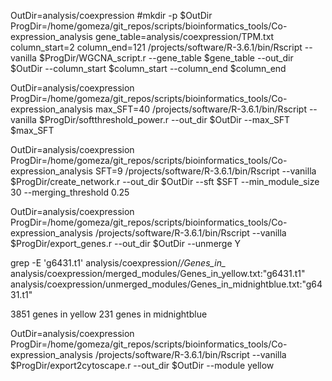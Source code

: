 OutDir=analysis/coexpression
#mkdir -p $OutDir
ProgDir=/home/gomeza/git_repos/scripts/bioinformatics_tools/Co-expression_analysis
gene_table=analysis/coexpression/TPM.txt
column_start=2
column_end=121
/projects/software/R-3.6.1/bin/Rscript --vanilla $ProgDir/WGCNA_script.r --gene_table $gene_table --out_dir $OutDir --column_start $column_start --column_end $column_end



OutDir=analysis/coexpression
ProgDir=/home/gomeza/git_repos/scripts/bioinformatics_tools/Co-expression_analysis
max_SFT=40
/projects/software/R-3.6.1/bin/Rscript --vanilla $ProgDir/softthreshold_power.r --out_dir $OutDir --max_SFT $max_SFT


OutDir=analysis/coexpression
ProgDir=/home/gomeza/git_repos/scripts/bioinformatics_tools/Co-expression_analysis
SFT=9
/projects/software/R-3.6.1/bin/Rscript --vanilla $ProgDir/create_network.r --out_dir $OutDir --sft $SFT --min_module_size 30 --merging_threshold 0.25

OutDir=analysis/coexpression
ProgDir=/home/gomeza/git_repos/scripts/bioinformatics_tools/Co-expression_analysis
/projects/software/R-3.6.1/bin/Rscript --vanilla $ProgDir/export_genes.r --out_dir $OutDir --unmerge Y

grep -E 'g6431.t1' analysis/coexpression/*/Genes_in_*
analysis/coexpression/merged_modules/Genes_in_yellow.txt:"g6431.t1"
analysis/coexpression/unmerged_modules/Genes_in_midnightblue.txt:"g6431.t1"

3851 genes in yellow
231 genes in midnightblue

OutDir=analysis/coexpression
ProgDir=/home/gomeza/git_repos/scripts/bioinformatics_tools/Co-expression_analysis
/projects/software/R-3.6.1/bin/Rscript --vanilla $ProgDir/export2cytoscape.r --out_dir $OutDir --module yellow